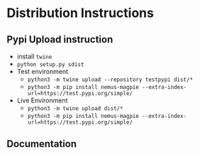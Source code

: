 # Distribution Instructions

## Pypi Upload instruction

- install `twine`
- `python setup.py sdist`
- Test environment
  - `python3 -m twine upload --repository testpypi dist/*`
  - `python3 -m pip install nemus-magpie --extra-index-url=https://test.pypi.org/simple/`
- Live Environment
  - `python3 -m twine upload dist/*` 
  - `python3 -m pip install nemus-magpie --extra-index-url=https://test.pypi.org/simple/`


## Documentation